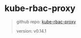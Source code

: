 # kube-rbac-proxy

> github repo: [kube-rbac-proxy](https://github.com/brancz/kube-rbac-proxy)
>
> version: v0.14.1
